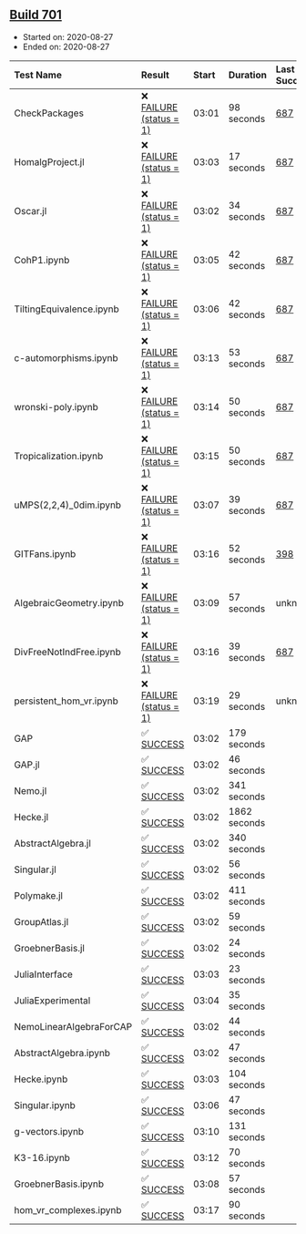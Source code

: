 ## [Build 701](https://oscarci.mathematik.uni-kl.de/job/oscar-stable/701/)

* Started on: 2020-08-27
* Ended on: 2020-08-27

| Test Name    | Result | Start | Duration | Last Success | First Failure |
|:-------------|:-------|:------|:---------|:-------------|:--------------|
| CheckPackages | ❌ [FAILURE (status = 1)](https://oscarci.mathematik.uni-kl.de/job/oscar-stable/701/artifact/logs/build-701/CheckPackages.log) | 03:01 | 98 seconds | [687](https://oscarci.mathematik.uni-kl.de/job/oscar-stable/687/) | [688](https://oscarci.mathematik.uni-kl.de/job/oscar-stable/688/) |
| HomalgProject.jl | ❌ [FAILURE (status = 1)](https://oscarci.mathematik.uni-kl.de/job/oscar-stable/701/artifact/logs/build-701/HomalgProject.jl.log) | 03:03 | 17 seconds | [687](https://oscarci.mathematik.uni-kl.de/job/oscar-stable/687/) | [688](https://oscarci.mathematik.uni-kl.de/job/oscar-stable/688/) |
| Oscar.jl | ❌ [FAILURE (status = 1)](https://oscarci.mathematik.uni-kl.de/job/oscar-stable/701/artifact/logs/build-701/Oscar.jl.log) | 03:02 | 34 seconds | [687](https://oscarci.mathematik.uni-kl.de/job/oscar-stable/687/) | [688](https://oscarci.mathematik.uni-kl.de/job/oscar-stable/688/) |
| CohP1.ipynb | ❌ [FAILURE (status = 1)](https://oscarci.mathematik.uni-kl.de/job/oscar-stable/701/artifact/logs/build-701/CohP1.ipynb.log) | 03:05 | 42 seconds | [687](https://oscarci.mathematik.uni-kl.de/job/oscar-stable/687/) | [688](https://oscarci.mathematik.uni-kl.de/job/oscar-stable/688/) |
| TiltingEquivalence.ipynb | ❌ [FAILURE (status = 1)](https://oscarci.mathematik.uni-kl.de/job/oscar-stable/701/artifact/logs/build-701/TiltingEquivalence.ipynb.log) | 03:06 | 42 seconds | [687](https://oscarci.mathematik.uni-kl.de/job/oscar-stable/687/) | [688](https://oscarci.mathematik.uni-kl.de/job/oscar-stable/688/) |
| c-automorphisms.ipynb | ❌ [FAILURE (status = 1)](https://oscarci.mathematik.uni-kl.de/job/oscar-stable/701/artifact/logs/build-701/c-automorphisms.ipynb.log) | 03:13 | 53 seconds | [687](https://oscarci.mathematik.uni-kl.de/job/oscar-stable/687/) | [688](https://oscarci.mathematik.uni-kl.de/job/oscar-stable/688/) |
| wronski-poly.ipynb | ❌ [FAILURE (status = 1)](https://oscarci.mathematik.uni-kl.de/job/oscar-stable/701/artifact/logs/build-701/wronski-poly.ipynb.log) | 03:14 | 50 seconds | [687](https://oscarci.mathematik.uni-kl.de/job/oscar-stable/687/) | [688](https://oscarci.mathematik.uni-kl.de/job/oscar-stable/688/) |
| Tropicalization.ipynb | ❌ [FAILURE (status = 1)](https://oscarci.mathematik.uni-kl.de/job/oscar-stable/701/artifact/logs/build-701/Tropicalization.ipynb.log) | 03:15 | 50 seconds | [687](https://oscarci.mathematik.uni-kl.de/job/oscar-stable/687/) | [688](https://oscarci.mathematik.uni-kl.de/job/oscar-stable/688/) |
| uMPS(2,2,4)_0dim.ipynb | ❌ [FAILURE (status = 1)](https://oscarci.mathematik.uni-kl.de/job/oscar-stable/701/artifact/logs/build-701/uMPS-2-2-4-_0dim.ipynb.log) | 03:07 | 39 seconds | [687](https://oscarci.mathematik.uni-kl.de/job/oscar-stable/687/) | [688](https://oscarci.mathematik.uni-kl.de/job/oscar-stable/688/) |
| GITFans.ipynb | ❌ [FAILURE (status = 1)](https://oscarci.mathematik.uni-kl.de/job/oscar-stable/701/artifact/logs/build-701/GITFans.ipynb.log) | 03:16 | 52 seconds | [398](https://oscarci.mathematik.uni-kl.de/job/oscar-stable/398/) | [399](https://oscarci.mathematik.uni-kl.de/job/oscar-stable/399/) |
| AlgebraicGeometry.ipynb | ❌ [FAILURE (status = 1)](https://oscarci.mathematik.uni-kl.de/job/oscar-stable/701/artifact/logs/build-701/AlgebraicGeometry.ipynb.log) | 03:09 | 57 seconds | unknown | unknown |
| DivFreeNotIndFree.ipynb | ❌ [FAILURE (status = 1)](https://oscarci.mathematik.uni-kl.de/job/oscar-stable/701/artifact/logs/build-701/DivFreeNotIndFree.ipynb.log) | 03:16 | 39 seconds | [687](https://oscarci.mathematik.uni-kl.de/job/oscar-stable/687/) | [688](https://oscarci.mathematik.uni-kl.de/job/oscar-stable/688/) |
| persistent_hom_vr.ipynb | ❌ [FAILURE (status = 1)](https://oscarci.mathematik.uni-kl.de/job/oscar-stable/701/artifact/logs/build-701/persistent_hom_vr.ipynb.log) | 03:19 | 29 seconds | unknown | unknown |
| GAP | ✅ [SUCCESS](https://oscarci.mathematik.uni-kl.de/job/oscar-stable/701/artifact/logs/build-701/GAP.log) | 03:02 | 179 seconds |  |  |
| GAP.jl | ✅ [SUCCESS](https://oscarci.mathematik.uni-kl.de/job/oscar-stable/701/artifact/logs/build-701/GAP.jl.log) | 03:02 | 46 seconds |  |  |
| Nemo.jl | ✅ [SUCCESS](https://oscarci.mathematik.uni-kl.de/job/oscar-stable/701/artifact/logs/build-701/Nemo.jl.log) | 03:02 | 341 seconds |  |  |
| Hecke.jl | ✅ [SUCCESS](https://oscarci.mathematik.uni-kl.de/job/oscar-stable/701/artifact/logs/build-701/Hecke.jl.log) | 03:02 | 1862 seconds |  |  |
| AbstractAlgebra.jl | ✅ [SUCCESS](https://oscarci.mathematik.uni-kl.de/job/oscar-stable/701/artifact/logs/build-701/AbstractAlgebra.jl.log) | 03:02 | 340 seconds |  |  |
| Singular.jl | ✅ [SUCCESS](https://oscarci.mathematik.uni-kl.de/job/oscar-stable/701/artifact/logs/build-701/Singular.jl.log) | 03:02 | 56 seconds |  |  |
| Polymake.jl | ✅ [SUCCESS](https://oscarci.mathematik.uni-kl.de/job/oscar-stable/701/artifact/logs/build-701/Polymake.jl.log) | 03:02 | 411 seconds |  |  |
| GroupAtlas.jl | ✅ [SUCCESS](https://oscarci.mathematik.uni-kl.de/job/oscar-stable/701/artifact/logs/build-701/GroupAtlas.jl.log) | 03:02 | 59 seconds |  |  |
| GroebnerBasis.jl | ✅ [SUCCESS](https://oscarci.mathematik.uni-kl.de/job/oscar-stable/701/artifact/logs/build-701/GroebnerBasis.jl.log) | 03:02 | 24 seconds |  |  |
| JuliaInterface | ✅ [SUCCESS](https://oscarci.mathematik.uni-kl.de/job/oscar-stable/701/artifact/logs/build-701/JuliaInterface.log) | 03:03 | 23 seconds |  |  |
| JuliaExperimental | ✅ [SUCCESS](https://oscarci.mathematik.uni-kl.de/job/oscar-stable/701/artifact/logs/build-701/JuliaExperimental.log) | 03:04 | 35 seconds |  |  |
| NemoLinearAlgebraForCAP | ✅ [SUCCESS](https://oscarci.mathematik.uni-kl.de/job/oscar-stable/701/artifact/logs/build-701/NemoLinearAlgebraForCAP.log) | 03:02 | 44 seconds |  |  |
| AbstractAlgebra.ipynb | ✅ [SUCCESS](https://oscarci.mathematik.uni-kl.de/job/oscar-stable/701/artifact/logs/build-701/AbstractAlgebra.ipynb.log) | 03:02 | 47 seconds |  |  |
| Hecke.ipynb | ✅ [SUCCESS](https://oscarci.mathematik.uni-kl.de/job/oscar-stable/701/artifact/logs/build-701/Hecke.ipynb.log) | 03:03 | 104 seconds |  |  |
| Singular.ipynb | ✅ [SUCCESS](https://oscarci.mathematik.uni-kl.de/job/oscar-stable/701/artifact/logs/build-701/Singular.ipynb.log) | 03:06 | 47 seconds |  |  |
| g-vectors.ipynb | ✅ [SUCCESS](https://oscarci.mathematik.uni-kl.de/job/oscar-stable/701/artifact/logs/build-701/g-vectors.ipynb.log) | 03:10 | 131 seconds |  |  |
| K3-16.ipynb | ✅ [SUCCESS](https://oscarci.mathematik.uni-kl.de/job/oscar-stable/701/artifact/logs/build-701/K3-16.ipynb.log) | 03:12 | 70 seconds |  |  |
| GroebnerBasis.ipynb | ✅ [SUCCESS](https://oscarci.mathematik.uni-kl.de/job/oscar-stable/701/artifact/logs/build-701/GroebnerBasis.ipynb.log) | 03:08 | 57 seconds |  |  |
| hom_vr_complexes.ipynb | ✅ [SUCCESS](https://oscarci.mathematik.uni-kl.de/job/oscar-stable/701/artifact/logs/build-701/hom_vr_complexes.ipynb.log) | 03:17 | 90 seconds |  |  |
